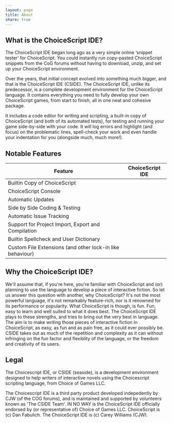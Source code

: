 ```yaml
---
layout: page
title: About
share: true
---
```

## What is the ChoiceScript IDE?

The ChoiceScript IDE began long ago as a very simple online ‘snippet tester’ for ChoiceScript. You could instantly run copy-pasted ChoiceScript snippets from the CoG forums without having to download, unzip, and set up your ChoiceScript environment.

Over the years, that initial concept evolved into something much bigger, and that is the ChoiceScript IDE (CSIDE). The ChoiceScript IDE, unlike its predecessor, is a complete development environment for the ChoiceScript language. It contains everything you need to fully develop your own ChoiceScript games, from start to finish, all in one neat and cohesive package.

It includes a code editor for writing and scripting, a built-in copy of ChoiceScript (and both of its automated tests), for testing and running your game side-by-side with your code. It will log errors and highlight (and focus) on the problematic lines, spell-check your work and even handle your indentation for you (alongside much, much more!).

## Notable Features

| Feature                                              | ChoiceScript IDE   |
| ----------------                                     | --------           |
| Builtin Copy of ChoiceScript                         | <span class="fa fa-check"></span>                  |
| ChoiceScript Console                                 | <span class="fa fa-check"></span>                  |
| Automatic Updates                                    | <span class="fa fa-check"></span>                  |
| Side by Side Coding & Testing                        | <span class="fa fa-check"></span>                  |
| Automatic Issue Tracking                             | <span class="fa fa-check"></span>                  |
| Support for Project Import, Export and Compilation   | <span class="fa fa-check"></span>                  |
| Builtin Spellcheck and User Dictionary               | <span class="fa fa-check"></span>                  |
| Custom File Extensions (and other lock-in like behaviour)           | <span class="fa fa-close"></span>                |

## Why the ChoiceScript IDE?

We'll assume that, if you're here, you're familiar with ChoiceScript and (or) planning to use the language to develop a piece of interactive fiction. So let us answer this question with another, why ChoiceScript? It's not the most powerful language, it's not remarkably feature-rich, nor is it renowned for its performance or popularity. What ChoiceScript is though, is fun. Fun, easy to learn and well suited to what it does best. The ChoiceScript IDE plays to these strengths, and tries to bring out the very best in language. The aim is to make writing those pieces of interactive fiction in ChoiceScript, as easy, as fun and as pain free, as it could ever possibly be. CSIDE takes out as much of the repetition and complexity as it can without infringing on the fun factor and flexiblity of the language, or the freedom and creativity of its users.

## Legal

The Choicescript IDE, or CSIDE (seaside), is a development environment designed to help writers of interactive novels using the Choicescript scripting language, from Choice of Games LLC.

The Choicescript IDE is a third party product developed indepedently by CJW (of the COG forums), and is maintained and supported by volunteers known as 'The CSIDE Team'. IN NO WAY is the ChoiceScript IDE officially endorsed by (or representative of) Choice of Games LLC. ChoiceScript is (c) Dan Fabulich. The ChoiceScript IDE is (c) Carey Williams (CJW).
